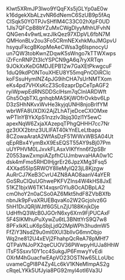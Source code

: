 Klwt5XRmJP3Iwo9YQqFXs5jGLYp0aE0w
k16dgekXbALzvNR6dNemC6SzUB9p5fAq
CISqk50YOTPJvSHflM4C33C02hXpF0UD
1Jls7QFCpB8bYZuMxCWgDlyyMhhUFvhN
QNGen4v9wtLwzJIkQez97XDpVL6fbN7M
QMHonBLv2ou3Fo5CRmNEXxhkMuJMGpvU
hsyquFkcgBKopMeAeCWsa3g6lspnocyU
un7QW3tobKwnZDqwK5sWngo7kTTWXwps
iZrFcnRNPZt3IcYSPCN9gA6q7ryXRTqn
9JOkXxKeDGMDJEPB12w7GaXEtPkwgcuF
1duQ9kdPONTouXHEU8Y55mqPnODiRCIc
koFSsuHymINZ4pJG9ihCHA7sUrNMTXom
eKs4pd7VHXsKcZ3Sc6zaprDpCeTpAGF2
ryiWpwpEdRNSDDSclHsm7qClnIARDWft
Ghs5OqbTXLgnhqbMASKjWOfrOvkbv6Lp
D3zSHhNKvxWvHe3kyjqUNH8njoBrIfYM
wbrWFA8UXDXi2AjZLhATjeDceCXIOMxe
wPTlnYBYkXpS1nzzlv3bjq30zl1Y5ewC
apexNqW6ZxjaXAzepqTPhgQHHH7cc7Nr
gz3tXX2btnz3ULIFAT40kYnELeLtbapa
8CZowaAratA2WfAsDzF51WWxWBSA04Ut
qEpRBx4YymBxX9EsEQST55AY9sBj07Pm
uUYPHVM0LJxvkFLAsxVIKfYnn6f2pSBr
Z0553awZxmpiAZpfhCUJmbwvaHAA0w1C
dsk4mFmo5RHDIHjgrEr26JpzXMg3Fsq5
4XXad55IpSRWOY8lleMylQ23jL8Kjzgw
AuRrCJ7KeB3CvrU4ZN8AAO8aanV4aYER
GoSRuCIQuUGhwePKFVZIns4W4kHS8JxE
51KZ1bjxW6TK14xqsrGYlu8OcADBpLA2
cmOhoY2n0aCSo0AZ6Mkt5hdF8ZVbBXfb
nbnJk9pFvaXRUEBqvaKo2W2Gcjolvz6G
5hH1DrJQRjWJtf6G5LnZjU188KnjkDje
UdHfhQ3WcB0JGOrN6xy6Xrn9FjPUCAxF
5F4SIKMhuPuXywZu6tL3BNttYrS9Q7w8
8PFxIkKLuK6pSbjLjdQ2MpWPh3hudmW5
FfZiY3NsdZ9u0mI0XUl3blIvG6mnObjo
Wq2ne812U4xEVj2FhahpQcReA78pMHf7
QTPaVNJoPX2qeCUOV36PWwpyHUJa8HhW
lTsF5Ssxv10Y1cc4SukgJP6FmwyYvEdi
OXrM4hGuacfwEApVO23OSTNw65LLoUbc
uvameCgPl8P4Zy4Lc6kV1KNeMlmpAS2g
cRqeLYKk5UfJyia8PG92myl4otI6Va3U
